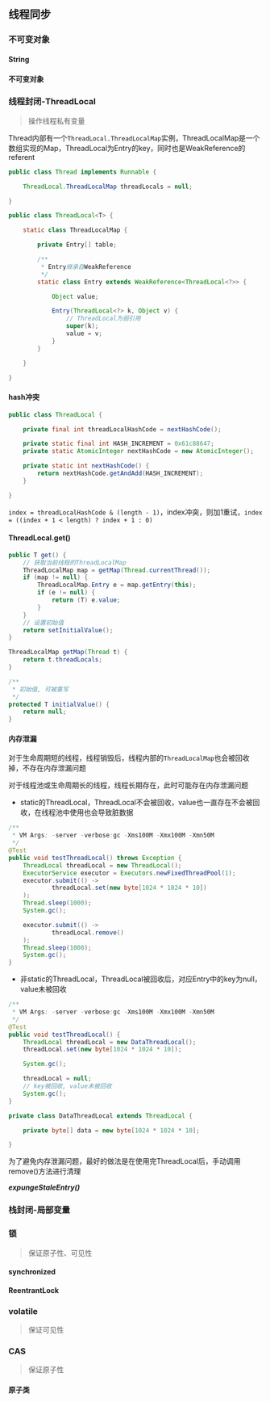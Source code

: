 ## 线程同步

### 不可变对象

#### String

#### 不可变对象

### 线程封闭-ThreadLocal

> 操作线程私有变量

Thread内部有一个`ThreadLocal.ThreadLocalMap`实例，ThreadLocalMap是一个数组实现的Map，ThreadLocal为Entry的key，同时也是WeakReference的referent

```java
public class Thread implements Runnable {

    ThreadLocal.ThreadLocalMap threadLocals = null;

}

public class ThreadLocal<T> {

    static class ThreadLocalMap {

        private Entry[] table;

        /**
         * Entry继承自WeakReference
         */
        static class Entry extends WeakReference<ThreadLocal<?>> {

            Object value;

            Entry(ThreadLocal<?> k, Object v) {
                // ThreadLocal为弱引用
                super(k);
                value = v;
            }
        }

    }

}
```

#### hash冲突

```java
public class ThreadLocal {

    private final int threadLocalHashCode = nextHashCode();

    private static final int HASH_INCREMENT = 0x61c88647;
    private static AtomicInteger nextHashCode = new AtomicInteger();

    private static int nextHashCode() {
        return nextHashCode.getAndAdd(HASH_INCREMENT);
    }

}
```

`index = threadLocalHashCode & (length - 1)`，index冲突，则加1重试，`index = ((index + 1 < length) ? index + 1 : 0)`

#### ThreadLocal.get()

```java
public T get() {
    // 获取当前线程的ThreadLocalMap
    ThreadLocalMap map = getMap(Thread.currentThread());
    if (map != null) {
        ThreadLocalMap.Entry e = map.getEntry(this);
        if (e != null) {
            return (T) e.value;
        }
    }
    // 设置初始值
    return setInitialValue();
}

ThreadLocalMap getMap(Thread t) {
    return t.threadLocals;
}

/**
 * 初始值, 可被重写
 */
protected T initialValue() {
    return null;
}
```

#### 内存泄漏

对于生命周期短的线程，线程销毁后，线程内部的`ThreadLocalMap`也会被回收掉，不存在内存泄漏问题

对于线程池或生命周期长的线程，线程长期存在，此时可能存在内存泄漏问题

* static的ThreadLocal，ThreadLocal不会被回收，value也一直存在不会被回收，在线程池中使用也会导致脏数据

```java
/**
 * VM Args: -server -verbose:gc -Xms100M -Xmx100M -Xmn50M
 */
@Test
public void testThreadLocal() throws Exception {
    ThreadLocal threadLocal = new ThreadLocal();
    ExecutorService executor = Executors.newFixedThreadPool(1);
    executor.submit(() ->
            threadLocal.set(new byte[1024 * 1024 * 10])
    );
    Thread.sleep(1000);
    System.gc();

    executor.submit(() ->
            threadLocal.remove()
    );
    Thread.sleep(1000);
    System.gc();
}
```

* 非static的ThreadLocal，ThreadLocal被回收后，对应Entry中的key为null，value未被回收

```java
/**
 * VM Args: -server -verbose:gc -Xms100M -Xmx100M -Xmn50M
 */
@Test
public void testThreadLocal() {
    ThreadLocal threadLocal = new DataThreadLocal();
    threadLocal.set(new byte[1024 * 1024 * 10]);

    System.gc();

    threadLocal = null;
    // key被回收, value未被回收
    System.gc();
}

private class DataThreadLocal extends ThreadLocal {

    private byte[] data = new byte[1024 * 1024 * 10];

}
```

为了避免内存泄漏问题，最好的做法是在使用完ThreadLocal后，手动调用remove()方法进行清理

***expungeStaleEntry()***

### 栈封闭-局部变量

### 锁

> 保证原子性、可见性

#### synchronized

#### ReentrantLock

### volatile

> 保证可见性

### CAS

> 保证原子性

#### 原子类
